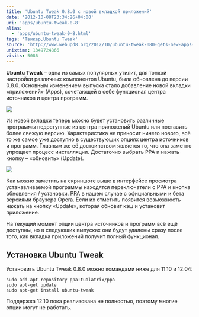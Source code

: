 ```yaml
---
title: 'Ubuntu Tweak 0.8.0 с новой вкладкой приложений'
date: '2012-10-08T23:34:26+04:00'
uri: 'apps/ubuntu-tweak-0-8'
alias: 
  - 'apps/ubuntu-tweak-0-8.html'
tags: 'Твикер,Ubuntu Tweak'
source: 'http://www.webupd8.org/2012/10/ubuntu-tweak-080-gets-new-apps-feature.html'
unixtime: 1349724866
visits: 5086
---
```

**Ubuntu Tweak** – одна из самых популярных утилит, для тонкой настройки различных компонентов Ubuntu, была обновлена до версии 0.8.0. Основным изменением выпуска стало добавление новой вкладки «приложений» (Apps), сочетающей в себе функционал центра источников и центра программ.

[![](img/2012/10/08/23-00/ubuntu-tweak-8067835046-o.jpg)](img/2012/10/08/23-00/ubuntu-tweak-8067835046-o.jpg)

Из новой вкладки теперь можно будет установить различные программы недоступные из центра приложений Ubuntu или поставить более свежую версию. Характеристика не приносит ничего нового, всё то же самое уже доступно в существующих опциях центра источников и программ. Главным же её достоинством является то, что она заметно упрощает процесс инсталляции. Достаточно выбрать PPA и нажать кнопку – «обновить» (Update).

[![](img/2012/10/08/23-00/ubuntu-tweak-1-8067835243-o.jpg)](img/2012/10/08/23-00/ubuntu-tweak-1-8067835243-o.jpg)

Как можно заметить на скриншоте выше в интерфейсе просмотра устанавливаемой программы находятся переключатели с PPA и кнопка обновления / установки. PPA в нашем случае с официальными и бета версиями браузера Opera. Если их отметить появится возможность нажать на кнопку «Update», которая обновит кэш и установит приложение.

На текущий момент опции центра источников и программ всё ещё доступны, но в следующих выпусках они будут удалены сразу после того, как вкладка приложений получит полный функционал.

## Установка Ubuntu Tweak

Установить Ubuntu Tweak 0.8.0 можно командами ниже для 11.10 и 12.04:

```
sudo add-apt-repository ppa:tualatrix/ppa
sudo apt-get update
sudo apt-get install ubuntu-tweak
```

Поддержка 12.10 пока реализована не полностью, поэтому многие опции могут не работать.
